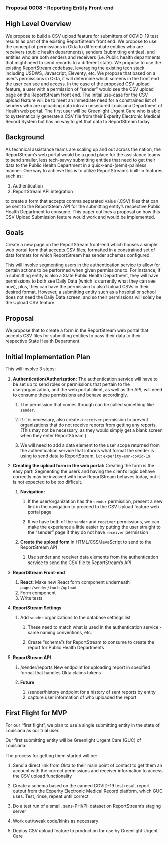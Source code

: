 ### Proposal 0008 - Reporting Entity Front-end
## High Level Overview

We propose to build a CSV upload feature for submitters of COVID-19 test results as part of the existing ReportStream
front end. We propose to use the concept of permissions in Okta to differentiate entities who are receivers (public
health departments), senders (submitting entities), and entities who are both senders and receivers (i.e. Public health
departments that might need to send records to a different state). We propose to use the existing ReportStream codebase,
leveraging the existing tech stack including USDWS, Javascript, Eleventy, etc. We propose that based on a user’s
permissions in Okta, it will determine which screens in the front end the user can see and access. In the case of the
proposed CSV upload feature, a user with a permission of “sender” would see the CSV upload page on the ReportStream
front end. The initial use-case for the CSV upload feature will be to meet an immediate need for a constrained list of
senders who are uploading data into an unsecured Louisiana Department of Health web portal. The first user will be
Greenlight Urgent Care who is able to systematically generate a CSV file from their Experity Electronic Medical Record
System but has no way to get that data to ReportStream today.

## Background

As technical assistance teams are scaling up and out across the nation, the ReportStream’s web portal would be a good
place for the assistance teams to send smaller, less tech-savvy submitting entities that need to get their data to the
Public Health Department in a quick-and-(semi)-painless manner. One way to achieve this is to utilize ReportStream’s
built-in features such as:

  1. Authentication
  2. ReportStream API integration 

to create a form that accepts comma separated value (.CSV) files that can be
sent to the ReportSteam API for the submitting entity’s respective Public Health Department to consume. This paper
outlines a proposal on how this CSV Upload Submission feature would work and would be implemented.

## Goals

Create a new page on the ReportStream front-end which houses a simple web portal form that accepts CSV files, formatted
in a constrained set of data formats for which ReportStream has sender schemas configured.

This will involve segmenting users in the authentication service to allow for certain actions to be performed when given
permissions to. For instance, if a submitting entity is also a State Public Health Department, they will have
permissions to both see Daily Data (which is currently what they can see now), plus, they can have the permission to
also Upload CSVs in their desired format. However, a submitting entity such as a hospital or school does not need the
Daily Data screen, and so their permissions will solely be the Upload CSV feature.

## Proposal

We propose that to create a form in the ReportStream web portal that accepts CSV files for submitting entities to pass
their data to their respective State Health Department.

## Initial Implementation Plan

This will involve 3 steps:
1. **Authentication/Authorization:** The authentication service will have to be set up to send roles or permissions that
pertain to the user/organization, and the web portal client, as well as the API, will need to consume these permissions
and behave accordingly.

    1. The permission that comes through can be called something like `sender`.

    2. If it is necessary, also create a `receiver`
permission to prevent organizations that do not receive reports from getting any reports. (This may not be necessary, as
they would simply get a blank screen when they enter ReportStream.)

    3. We will need to add a data element to the user scope returned from the authentication service that informs what format
the sender is using to send data to ReportStream, i.e: `experity-emr-covid-19`. 

2. **Creating the upload form in the web
portal:** Creating the form is the easy part! Segmenting the users and having the client’s logic behave correctly may be
involved with how ReportStream behaves today, but it is not expected to be too difficult. 

    1. **Navigation:**
     
        1. If the user/organization has the `sender` permission, present a new link in the navigation to proceed to the CSV Upload feature web portal page
     
        2. If we have both of the `sender` and `receiver`
    permissions, we can make the experience a little easier by putting the user straight to the “sender” page if they do not
    have `receiver` permission 

    2. **Create the upload form** in HTML/CSS/JavaScript to send to the ReportStream API

        1. Use sender and receiver data elements from the authentication service to send the CSV file to ReportStream’s API

3. **ReportStream Front-end**
    1. **React**: Make new React form component underneath `pages/sender/tools/upload`
    2. Form component
    3. Write tests

4. **ReportStream Settings**
    1. Add `sender` organizations to the database settings list

        1. These need to match what is used in the authentication service - same naming conventions, etc. 

        2. Create “schema”s for ReportStream to consume to create the report
for Public Health Departments

5. **ReportStream API**
   
    1. /sender/reports New endpoint for uploading report in specified format that handles Okta claims tokens
    2. **Future** 
       
       1. /sender/history  endpoint for a history of sent reports by entity  
       1. capture user information of who uploaded the report  

## First Flight for MVP

For our “first flight”, we plan to use a single submitting entity in the state of Louisiana as our trial user.

Our first submitting entity will be Greenlight Urgent Care (GUC) of Louisiana.

The process for getting them started will be:
1. Send a direct link from Okta to their main point of contact to get them an account with the correct permissions and
receiver information to access the CSV upload functionality 
   
2. Create a schema based on the canned COVID-19 test result
report output from the Experity Electronic Medical Record platform, which GUC uses. Test, rinse, repeat until correct 
   
3. Do a test run of a small, sans-PHI/PII dataset on ReportStream’s staging server 
   
4. Work out/tweak code/kinks as necessary
   
5. Deploy CSV upload feature to production for use by Greenlight Urgent Care
